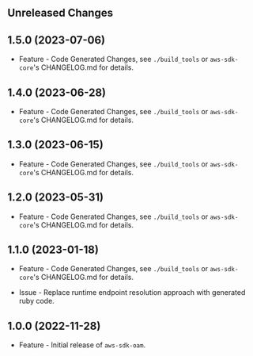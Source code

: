 Unreleased Changes
------------------

1.5.0 (2023-07-06)
------------------

* Feature - Code Generated Changes, see `./build_tools` or `aws-sdk-core`'s CHANGELOG.md for details.

1.4.0 (2023-06-28)
------------------

* Feature - Code Generated Changes, see `./build_tools` or `aws-sdk-core`'s CHANGELOG.md for details.

1.3.0 (2023-06-15)
------------------

* Feature - Code Generated Changes, see `./build_tools` or `aws-sdk-core`'s CHANGELOG.md for details.

1.2.0 (2023-05-31)
------------------

* Feature - Code Generated Changes, see `./build_tools` or `aws-sdk-core`'s CHANGELOG.md for details.

1.1.0 (2023-01-18)
------------------

* Feature - Code Generated Changes, see `./build_tools` or `aws-sdk-core`'s CHANGELOG.md for details.

* Issue - Replace runtime endpoint resolution approach with generated ruby code.

1.0.0 (2022-11-28)
------------------

* Feature - Initial release of `aws-sdk-oam`.

